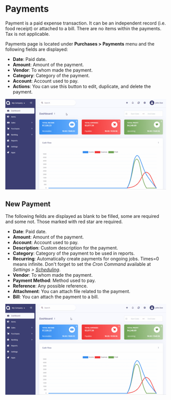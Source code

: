 Payments
========

Payment is a paid expense transaction. It can be an independent record (i.e. food receipt) or attached to a bill. There are no items within the payments. Tax is not applicable.

Payments page is located under **Purchases > Payments** menu and the following fields are displayed:

- **Date**: Paid date.
- **Amount**: Amount of the payment.
- **Vendor**: To whom made the payment.
- **Category**: Category of the payment.
- **Account**: Account used to pay.
- **Actions**: You can use this button to edit, duplicate, and delete the payment.

![payments list](_images/payments.gif)

## New Payment

The following feilds are displayed as blank to be filled, some are required and some not. Those marked with red star are required.

- **Date**: Paid date.
- **Amount**: Amount of the payment.
- **Account**: Account used to pay.
- **Description**: Custom description for the payment.
- **Category**: Category of the payment to be used in reports.
- **Recurring**: Automatically create payments for ongoing jobs. Times=0 means infinite. Don't forget to set the *Cron Command* available at *Settings > [Scheduling](https://akaunting.com/docs/user-manual/settings/scheduling)*.
- **Vendor**: To whom made the payment.
- **Payment Method**: Method used to pay.
- **Reference**: Any possible reference.
- **Attachment**: You can attach file related to the payment.
- **Bill**: You can attach the payment to a bill.

![payments form](_images/payments-add-new.gif)
